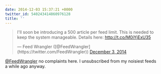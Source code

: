 ```yaml
---
date: 2014-12-03 15:37:21 +0000
twitter_id: 540243414860976128
title: ''
---
```


<blockquote class="twitter-tweet"><p lang="en" dir="ltr">I&#39;ll soon be introducing a 500 article per feed limit. This is needed to keep the system manageable. Details here:  <a href="http://t.co/M0iYjExU35">http://t.co/M0iYjExU35</a></p>&mdash; Feed Wrangler ([@FeedWrangler](https://twitter.com/FeedWrangler)) <a href="https://twitter.com/FeedWrangler/status/540228400276066304?ref_src=twsrc%5Etfw">December 3, 2014</a></blockquote>
<script async src="https://platform.twitter.com/widgets.js" charset="utf-8"></script>

[@FeedWrangler](https://twitter.com/FeedWrangler) no complaints here. I unsubscribed from my noisiest feeds a while ago anyway.
